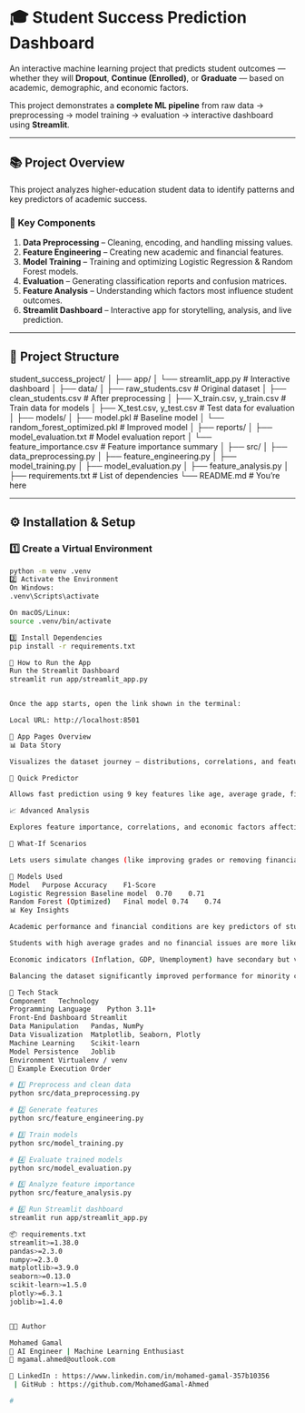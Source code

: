 # 🎓 Student Success Prediction Dashboard

An interactive machine learning project that predicts student outcomes — whether they will **Dropout**, **Continue (Enrolled)**, or **Graduate** — based on academic, demographic, and economic factors.

This project demonstrates a **complete ML pipeline** from raw data → preprocessing → model training → evaluation → interactive dashboard using **Streamlit**.

---

## 📚 Project Overview

This project analyzes higher-education student data to identify patterns and key predictors of academic success.

### 🧩 Key Components
1. **Data Preprocessing** – Cleaning, encoding, and handling missing values.
2. **Feature Engineering** – Creating new academic and financial features.
3. **Model Training** – Training and optimizing Logistic Regression & Random Forest models.
4. **Evaluation** – Generating classification reports and confusion matrices.
5. **Feature Analysis** – Understanding which factors most influence student outcomes.
6. **Streamlit Dashboard** – Interactive app for storytelling, analysis, and live prediction.

---

## 📂 Project Structure


student_success_project/
│
├── app/
│ └── streamlit_app.py # Interactive dashboard
│
├── data/
│ ├── raw_students.csv # Original dataset
│ ├── clean_students.csv # After preprocessing
│ ├── X_train.csv, y_train.csv # Train data for models
│ ├── X_test.csv, y_test.csv # Test data for evaluation
│
├── models/
│ ├── model.pkl # Baseline model
│ └── random_forest_optimized.pkl # Improved model
│
├── reports/
│ ├── model_evaluation.txt # Model evaluation report
│ └── feature_importance.csv # Feature importance summary
│
├── src/
│ ├── data_preprocessing.py
│ ├── feature_engineering.py
│ ├── model_training.py
│ ├── model_evaluation.py
│ ├── feature_analysis.py
│
├── requirements.txt # List of dependencies
└── README.md # You’re here


---

## ⚙️ Installation & Setup

### 1️⃣ Create a Virtual Environment

```bash
python -m venv .venv
2️⃣ Activate the Environment
On Windows:
.venv\Scripts\activate

On macOS/Linux:
source .venv/bin/activate

3️⃣ Install Dependencies
pip install -r requirements.txt

🚀 How to Run the App
Run the Streamlit Dashboard
streamlit run app/streamlit_app.py


Once the app starts, open the link shown in the terminal:

Local URL: http://localhost:8501

🧭 App Pages Overview
📊 Data Story

Visualizes the dataset journey — distributions, correlations, and feature statistics.

🔮 Quick Predictor

Allows fast prediction using 9 key features like age, average grade, financial issues, and attendance type.

📈 Advanced Analysis

Explores feature importance, correlations, and economic factors affecting academic success.

🤔 What-If Scenarios

Lets users simulate changes (like improving grades or removing financial issues) to see how predictions change in real-time.

🧠 Models Used
Model	Purpose	Accuracy	F1-Score
Logistic Regression	Baseline model	0.70	0.71
Random Forest (Optimized)	Final model	0.74	0.74
📊 Key Insights

Academic performance and financial conditions are key predictors of student success.

Students with high average grades and no financial issues are more likely to graduate.

Economic indicators (Inflation, GDP, Unemployment) have secondary but visible impact.

Balancing the dataset significantly improved performance for minority classes (dropout/enrolled).

🧩 Tech Stack
Component	Technology
Programming Language	Python 3.11+
Front-End Dashboard	Streamlit
Data Manipulation	Pandas, NumPy
Data Visualization	Matplotlib, Seaborn, Plotly
Machine Learning	Scikit-learn
Model Persistence	Joblib
Environment	Virtualenv / venv
🧾 Example Execution Order

# 1️⃣ Preprocess and clean data
python src/data_preprocessing.py

# 2️⃣ Generate features
python src/feature_engineering.py

# 3️⃣ Train models
python src/model_training.py

# 4️⃣ Evaluate trained models
python src/model_evaluation.py

# 5️⃣ Analyze feature importance
python src/feature_analysis.py

# 6️⃣ Run Streamlit dashboard
streamlit run app/streamlit_app.py

📦 requirements.txt
streamlit>=1.38.0
pandas>=2.3.0
numpy>=2.3.0
matplotlib>=3.9.0
seaborn>=0.13.0
scikit-learn>=1.5.0
plotly>=6.3.1
joblib>=1.4.0


🧑‍💻 Author

Mohamed Gamal
🎯 AI Engineer | Machine Learning Enthusiast
📧 mgamal.ahmed@outlook.com

🔗 LinkedIn : https://www.linkedin.com/in/mohamed-gamal-357b10356
 | GitHub : https://github.com/MohamedGamal-Ahmed 

#
